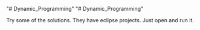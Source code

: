 "# Dynamic_Programming" 
"# Dynamic_Programming" 

Try some of the solutions. They have eclipse projects. Just open and run it.
